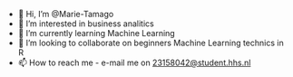 - 👋 Hi, I’m @Marie-Tamago
- 👀 I’m interested in business analitics
- 🌱 I’m currently learning Machine Learning
- 💞️ I’m looking to collaborate on beginners Machine Learning technics in R 
- 📫 How to reach me - e-mail me on 23158042@student.hhs.nl

<!---
Marie-Tamago/Marie-Tamago is a ✨ special ✨ repository because its `README.md` (this file) appears on your GitHub profile.
You can click the Preview link to take a look at your changes.
--->
